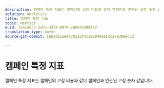 ```yaml
---
description: 캠페인 특정 지표는 캠페인의 고정 비용과 같이 캠페인과 연관된 고정 숫자 값입니다.
solution: Analytics
title: 캠페인 특정 지표
topic: Metrics
uuid: 7dacebc7-2ab5-4338-8970-2a804ad8df72
translation-type: tm+mt
source-git-commit: 16ba0b12e0f70112f4c10804d0a13c278388ecc2

---
```



# 캠페인 특정 지표

캠페인 특정 지표는 캠페인의 고정 비용과 같이 캠페인과 연관된 고정 숫자 값입니다.

